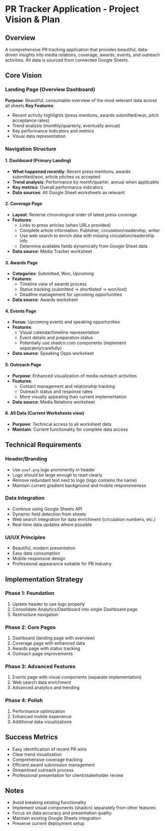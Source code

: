 # PR Tracker Application - Project Vision & Plan

## Overview
A comprehensive PR tracking application that provides beautiful, data-driven insights into media relations, coverage, awards, events, and outreach activities. All data is sourced from connected Google Sheets.

## Core Vision

### Landing Page (Overview Dashboard)
**Purpose**: Beautiful, consumable overview of the most relevant data across all sheets
**Key Features**:
- Recent activity highlights (press mentions, awards submitted/won, pitch acceptance rates)
- Trend analysis (monthly/quarterly, eventually annual)
- Key performance indicators and metrics
- Visual data representation

### Navigation Structure

#### 1. **Dashboard** (Primary Landing)
- **What happened recently**: Recent press mentions, awards submitted/won, article pitches vs accepted
- **Trend analysis**: Performance by month/quarter, annual when applicable
- **Key metrics**: Overall performance indicators
- **Data sources**: All Google Sheet worksheets as relevant

#### 2. **Coverage Page**
- **Layout**: Reverse chronological order of latest press coverage
- **Features**:
  - Links to press articles (when URLs provided)
  - Complete article information: Publisher, circulation/readership, writer
  - Use web search to enrich data with missing circulation/readership info
  - Determine available fields dynamically from Google Sheet data
- **Data source**: Media Tracker worksheet

#### 3. **Awards Page**
- **Categories**: Submitted, Won, Upcoming
- **Features**:
  - Timeline view of awards process
  - Status tracking (submitted → shortlisted → won/lost)
  - Deadline management for upcoming opportunities
- **Data source**: Awards worksheet

#### 4. **Events Page**
- **Focus**: Upcoming events and speaking opportunities
- **Features**:
  - Visual calendar/timeline representation
  - Event details and preparation status
  - Potentially use shadcn.com components (implement separately/carefully)
- **Data source**: Speaking Opps worksheet

#### 5. **Outreach Page**
- **Purpose**: Enhanced visualization of media outreach activities
- **Features**:
  - Contact management and relationship tracking
  - Outreach status and response rates
  - More visually appealing than current implementation
- **Data source**: Media Relations worksheet

#### 6. **All Data** (Current Worksheets view)
- **Purpose**: Technical access to all worksheet data
- **Maintain**: Current functionality for complete data access

## Technical Requirements

### Header/Branding
- Use `oswf.png` logo prominently in header
- Logo should be large enough to read clearly
- Remove redundant text next to logo (logo contains the name)
- Maintain current gradient background and mobile responsiveness

### Data Integration
- Continue using Google Sheets API
- Dynamic field detection from sheets
- Web search integration for data enrichment (circulation numbers, etc.)
- Real-time data updates where possible

### UI/UX Principles
- Beautiful, modern presentation
- Easy data consumption
- Mobile-responsive design
- Professional appearance suitable for PR industry

## Implementation Strategy

### Phase 1: Foundation
1. Update header to use logo properly
2. Consolidate Analytics/Dashboard into single Dashboard page
3. Restructure navigation

### Phase 2: Core Pages
1. Dashboard (landing page with overview)
2. Coverage page with enhanced data
3. Awards page with status tracking
4. Outreach page improvements

### Phase 3: Advanced Features
1. Events page with visual components (separate implementation)
2. Web search data enrichment
3. Advanced analytics and trending

### Phase 4: Polish
1. Performance optimization
2. Enhanced mobile experience
3. Additional data visualizations

## Success Metrics
- Easy identification of recent PR wins
- Clear trend visualization
- Comprehensive coverage tracking
- Efficient award submission management
- Streamlined outreach process
- Professional presentation for client/stakeholder review

## Notes
- Avoid breaking existing functionality
- Implement visual components (shadcn) separately from other features
- Focus on data accuracy and presentation quality
- Maintain existing Google Sheets integration
- Preserve current deployment setup 